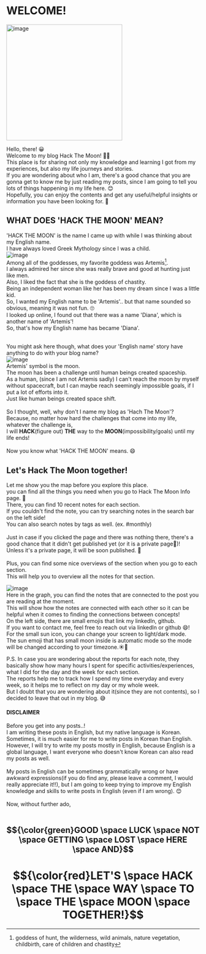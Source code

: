 # WELCOME!

<img width="302" alt="image" src="https://github.com/user-attachments/assets/8e69e9e6-1d7a-4807-9059-50744d6720cd">

Hello, there! 😀<br />
Welcome to my blog Hack The Moon! 🌙🥰<br />
This place is for sharing not only my knowledge and learning I got from my experiences, but also my life journeys and stories. <br />
If you are wondering about who I am, there's a good chance that you are gonna get to know me by just reading my posts, since I am going to tell you lots of things happening in my life here. 😊<br />
Hopefully, you can enjoy the contents and get any useful/helpful insights or information you have been looking for. 🎈<br />

## WHAT DOES 'HACK THE MOON' MEAN?

'HACK THE MOON' is the name I came up with while I was thinking about my English name.<br />
I have always loved Greek Mythology since I was a child.<br />
![image](https://github.com/user-attachments/assets/b7ccf946-b44e-4b37-b0a7-5a1719ff3b44)
<br />
Among all of the goddesses, my favorite goddess was Artemis[^1]. <br />
I always admired her since she was really brave and good at hunting just like men. <br />
Also, I liked the fact that she is the goddess of chastity.<br />
Being an independent woman like her has been my dream since I was a little kid.<br />
So, I wanted my English name to be 'Artemis'.. but that name sounded so obvious, meaning it was not fun. 🙄 <br />
I looked up online, I found out that there was a name 'Diana', which is another name of 'Artemis'!<br />
So, that's how my English name has became 'Diana'.<br />
<br />

You might ask here though, what does your 'English name' story have anything to do with your blog name?<br />
![image](https://github.com/user-attachments/assets/2ef71e8e-59d5-4dc8-97bb-af77907921f0)
<br />
Artemis' symbol is the moon.<br />
The moon has been a challenge until human beings created spaceship.<br />
As a human, (since I am not Artemis sadly) I can't reach the moon by myself without spacecraft, but I can maybe reach seemingly impossible goals, if I put a lot of efforts into it. <br />
Just like human beings created space shift.<br />
<br />
So I thought, well, why don't I name my blog as 'Hach The Moon'? <br />
Because, no matter how hard the challenges that come into my life, <br />
whatever the challenge is,<br />
I will **HACK**(figure out) **THE** way to the **MOON**(impossibility/goals) until my life ends! <br /> <br />
Now you know what 'HACK THE MOON' means. 😄 <br />

## Let's Hack The Moon together!

Let me show you the map before you explore this place. <br />
you can find all the things you need when you go to Hack The Moon Info page. 🫠<br />
There, you can find 10 recent notes for each section. <br />
If you couldn't find the note, you can try searching notes in the search bar on the left side!<br />
You can also search notes by tags as well. (ex. #monthly)<br /><br />
Just in case if you clicked the page and there was nothing there, there's a good chance that it didn't get published yet (or it is a private page🥲)! <br />
Unless it's a private page, it will be soon published. 🙂<br /><br />
Plus, you can find some nice overviews of the section when you go to each section.<br />
This will help you to overview all the notes for that section. <br />

![image](https://github.com/user-attachments/assets/924d8bd0-fcbf-4119-a887-638246e13e89)<br />
Here in the graph, you can find the notes that are connected to the post you are reading at the moment.<br />
This will show how the notes are connected with each other so it can be helpful when it comes to finding the connections between concepts!<br />
On the left side, there are small emojis that link my linkedIn, github. <br />
If you want to contact me, feel free to reach out via linkedIn or github 😄! <br />
For the small sun icon, you can change your screen to light/dark mode. <br />
The sun emoji that has small moon inside is automatic mode so the mode will be changed according to your timezone.☀️🌙

P.S.
In case you are wondering about the reports for each note, they basically show how many hours I spent for specific activities/experiences, what I did for the day and the week for each section. <br />
The reports help me to track how I spend my time everyday and every week, so it helps me to reflect on my day or my whole week. <br />
But I doubt that you are wondering about it(since they are not contents), so I decided to leave that out in my blog. 😅<br />

#### DISCLAIMER

Before you get into any posts..!<br />
I am writing these posts in English, but my native language is Korean.<br />
Sometimes, it is much easier for me to write posts in Korean than English.<br />
However, I will try to write my posts mostly in English, because English is a global language, I want everyone who doesn't know Korean can also read my posts as well.<br />
<br />
My posts in English can be sometimes grammatically wrong or have awkward expressions(if you do find any, please leave a comment, I would really appreciate it!!), but I am going to keep trying to improve my English knowledge and skills to write posts in English (even if I am wrong). 😊<br />
<br />
Now, without further ado, <br />
<br />

## $${\color{green}GOOD \space LUCK \space NOT \space GETTING \space LOST \space HERE \space AND}$$

# $${\color{red}LET'S \space HACK \space THE \space WAY \space TO \space THE \space MOON \space TOGETHER!}$$

[^1]: goddess of hunt, the wilderness, wild animals, nature vegetation, childbirth, care of children and chastity
